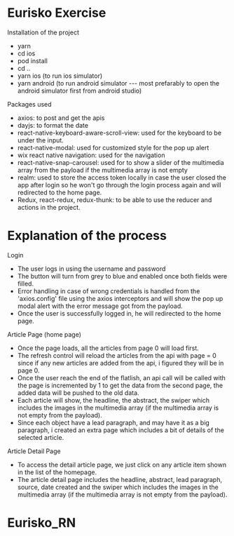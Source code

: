 # Eurisko Exercise
Installation of the project
- yarn
- cd ios
- pod install
- cd ..
- yarn ios (to run ios simulator)
- yarn android (to run android simulator --- most prefarably to open the android simulator first from android studio)


Packages used
- axios: to post and get the apis
- dayjs: to format the date
- react-native-keyboard-aware-scroll-view: used for the keyboard to be under the input.
- react-native-modal: used for customized style for the pop up alert
- wix react native navigation: used for the navigation
- react-native-snap-carousel: used for to show a slider of the multimedia array from the payload if the multimedia array is not empty
- realm: used to store the access token locally in case the user closed the app after login so he won't go through the login process again and will redirected to the home page.
- Redux, react-redux, redux-thunk: to be able to use the reducer and actions in the project.


# Explanation of the process

Login
- The user logs in using the username and password
- The button will turn from grey to blue and enabled once both fields were filled.
- Error handling in case of wrong credentials is handled from the 'axios.config' file using the axios interceptors and will show the pop up modal alert with the error message got from the payload.
- Once the user is successfully logged in, he will redirected to the home page.


Article Page (home page)
- Once the page loads, all the articles from page 0 will load first.
- The refresh control will reload the articles from the api with page = 0 since if any new articles are added from the api, i figured they will be in page 0.
- Once the user reach the end of the flatlish, an api call will be called with the page is incremented by 1 to get the data from the second page, the added data will be pushed to the old data.
- Each article will show, the headline, the abstract, the swiper which includes the images in the multimedia array (if the multimedia array is not empty from the payload).
- Since each object have a lead paragraph, and may have it as a big paragraph, i created an extra page which includes a bit of details of the selected article.


Article Detail Page
- To access the detail article page, we just click on any article item shown in the list of the homepage.
- The article detail page includes the headline, abstract, lead paragraph, source, date created and the swiper which includes the images in the multimedia array (if the multimedia array is not empty from the payload).

# Eurisko_RN
